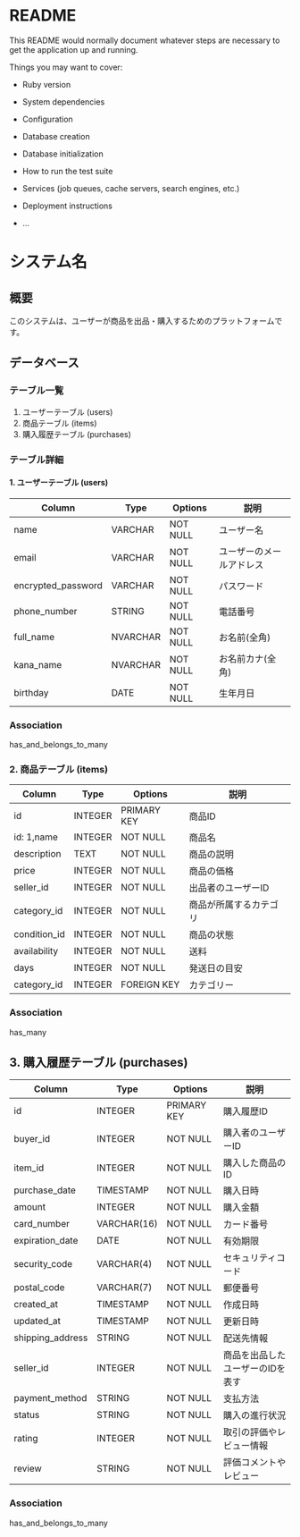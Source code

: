 # README

This README would normally document whatever steps are necessary to get the
application up and running.

Things you may want to cover:

* Ruby version

* System dependencies

* Configuration

* Database creation

* Database initialization

* How to run the test suite

* Services (job queues, cache servers, search engines, etc.)

* Deployment instructions

* ...
# システム名

## 概要
このシステムは、ユーザーが商品を出品・購入するためのプラットフォームです。

## データベース

### テーブル一覧

1. ユーザーテーブル (users)
2. 商品テーブル (items)
3. 購入履歴テーブル (purchases)

### テーブル詳細

#### 1. ユーザーテーブル (users)

| Column      | Type   | Options     | 説明                 |
|------------|-----------|----------|---------------------|
| name       | VARCHAR   | NOT NULL | ユーザー名              |
| email      | VARCHAR   | NOT NULL | ユーザーのメールアドレス  |
| encrypted_password   | VARCHAR   | NOT NULL | パスワード   |
|phone_number   | STRING    | NOT NULL | 電話番号             |
|full_name      | NVARCHAR  |NOT NULL  | お名前(全角)         |
|kana_name      |  NVARCHAR |NOT NULL  |  お名前カナ(全角)     |
| birthday      | DATE      | NOT NULL | 生年月日             |

### Association
has_and_belongs_to_many

### 2. 商品テーブル (items)

| Column      | Type   | Options     | 説明                |
|---------------|-----------|----------|--------------------|
| id            | INTEGER   | PRIMARY KEY | 商品ID           |
| id: 1,name          | INTEGER   | NOT NULL | 商品名              |
| description   | TEXT      | NOT NULL | 商品の説明           |
| price         | INTEGER   | NOT NULL | 商品の価格           |
| seller_id     | INTEGER   | NOT NULL | 出品者のユーザーID    |
| category_id   | INTEGER   | NOT NULL | 商品が所属するカテゴリ |
| condition_id     | INTEGER    | NOT NULL | 商品の状態           |
| availability  | INTEGER   | NOT NULL | 送料                |
| days          | INTEGER   | NOT NULL | 発送日の目安         |
| category_id   | INTEGER   | FOREIGN KEY| カテゴリー         |

### Association
has_many


## 3. 購入履歴テーブル (purchases)

| Column      | Type   | Options     | 説明                  |
|----------------|-----------|----------|----------------------|
| id             | INTEGER   | PRIMARY KEY | 購入履歴ID          |
| buyer_id       | INTEGER   | NOT NULL | 購入者のユーザーID      |
| item_id        | INTEGER   | NOT NULL | 購入した商品のID        |
| purchase_date  | TIMESTAMP | NOT NULL | 購入日時               |
| amount         | INTEGER   | NOT NULL | 購入金額               |
| card_number    | VARCHAR(16)| NOT NULL | カード番号            |
| expiration_date| DATE      | NOT NULL | 有効期限               |
| security_code  | VARCHAR(4)| NOT NULL | セキュリティコード       |
| postal_code    | VARCHAR(7)| NOT NULL | 郵便番号               |
| created_at     | TIMESTAMP | NOT NULL | 作成日時               |
| updated_at     | TIMESTAMP | NOT NULL | 更新日時               |
| shipping_address| STRING   | NOT NULL | 配送先情報             |
|seller_id       | INTEGER   | NOT NULL | 商品を出品したユーザーのIDを表す|
|payment_method  | STRING    | NOT NULL | 支払方法               |
|status          | STRING    | NOT NULL | 購入の進行状況          |
|rating          | INTEGER   | NOT NULL | 取引の評価やレビュー情報 |
|review          | STRING    | NOT NULL | 評価コメントやレビュー   |

### Association
has_and_belongs_to_many
